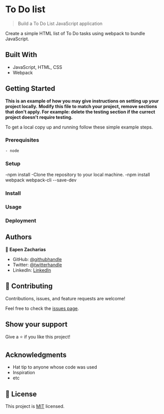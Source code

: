 # To Do list

> Build a To Do List JavaScript application

Create a simple HTML list of To Do tasks using webpack to bundle JavaScript.

## Built With

- JavaScript, HTML, CSS
- Webpack

## Getting Started

**This is an example of how you may give instructions on setting up your project locally.**
**Modify this file to match your project, remove sections that don't apply. For example: delete the testing section if the currect project doesn't require testing.**


To get a local copy up and running follow these simple example steps.

### Prerequisites
    - node

### Setup
-npm install
-Clone the repository to your local machine.
-npm install webpack webpack-cli --save-dev


### Install

### Usage

### Deployment



## Authors

👤 **Eapen Zacharias**

- GitHub: [@githubhandle](https://github.com/eapenzacharias)
- Twitter: [@twitterhandle](https://twitter.com/eapenzac)
- LinkedIn: [LinkedIn](https://linkedin.com/in/eapenzac)

## 🤝 Contributing

Contributions, issues, and feature requests are welcome!

Feel free to check the [issues page](../../issues/).

## Show your support

Give a ⭐️ if you like this project!

## Acknowledgments

- Hat tip to anyone whose code was used
- Inspiration
- etc

## 📝 License

This project is [MIT](./MIT.md) licensed.
